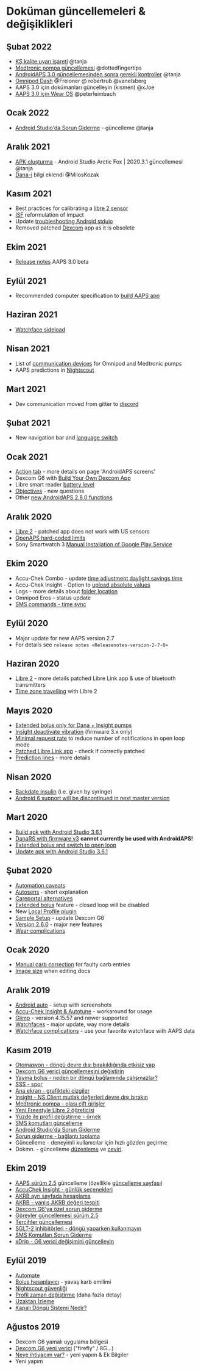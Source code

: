 # Doküman güncellemeleri & değişiklikleri

## Şubat 2022

- [KŞ kalite uyarı işareti](Screenshots-bg-warning-sign) @tanja
- [Medtronic pompa güncellemesi](../Configuration/MedtronicPump.md) @dottedfingertips
- [AndroidAPS 3.0 güncellemesinden sonra gerekli kontroller](../Installing-AndroidAPS/update3_0.md) @tanja
- [Omnipod Dash](../Configuration/OmnipodDASH.md) @Freloner @ robertrub @vanelsberg
- AAPS 3.0 için dokümanları güncelleyin (kısmen) @xJoe
- [AAPS 3.0 için Wear OS](../Configuration/Watchfaces.md) @peterleimbach

## Ocak 2022

- [Android Studio'da Sorun Giderme](../Installing-AndroidAPS/troubleshooting_androidstudio.md) - güncelleme @tanja

## Aralık 2021

- [APK oluşturma](../Installing-AndroidAPS/Building-APK.md) - Android Studio Arctic Fox | 2020.3.1 güncellemesi @tanja
- [Dana-i](../Configuration/DanaRS-Insulin-Pump.md) bilgi eklendi @MilosKozak

## Kasım 2021

- Best practices for calibrating a [libre 2 sensor](Libre2-best-practices-for-calibrating-a-libre-2-sensor)
- [ISF](FAQ-impact) reformulation of impact
- Update [troubleshooting Android stduio](../Installing-AndroidAPS/troubleshooting_androidstudio.md)
- Removed patched [Dexcom](../Hardware/DexcomG6.md) app as it is obsolete

## Ekim 2021

- [Release notes](../Installing-AndroidAPS/Releasenotes.md) AAPS 3.0 beta

## Eylül 2021

- Recommended computer specification to [build AAPS app](Building-APK-recommended-specification-of-computer-for-building-apk-file)

## Haziran 2021

- [Watchface sideload](../Configuration/Watchfaces.md)

## Nisan 2021

- List of [communication devices](module-additional-communication-device) for Omnipod and Medtronic pumps
- AAPS predictions in [Nightscout](Nightscout-manual-nightscout-setup)

## Mart 2021

- Dev communication moved from gitter to [discord](https://discord.gg/4fQUWHZ4Mw)

## Şubat 2021

- New navigation bar and [language switch](../changelanguage.md)

## Ocak 2021

- [Action tab](Screenshots-action-tab) - more details on page 'AndroidAPS screens'
- Dexcom G6 with [Build Your Own Dexcom App](DexcomG6-if-using-g6-with-build-your-own-dexcom-app)
- Libre smart reader [battery level](Screenshots-sensor-level-battery)
- [Objectives](Objectives-objective-3-prove-your-knowledge) - new questions
- Other [new AndroidAPS 2.8.0 functions](Releasenotes-version-2-8-0)

## Aralık 2020

- [Libre 2](../Hardware/Libre2.md) - patched app does not work with US sensors
- [OpenAPS hard-coded limits](Open-APS-features-overview-of-hard-coded-limits)
- Sony Smartwatch 3 [Manual Installation of Google Play Service](../Usage/SonySW3.md)

## Ekim 2020

- Accu-Chek Combo - update [time adjustment daylight savings time](Timezone-traveling-time-adjustment-daylight-savings-time-dst)
- Accu-Chek Insight - Option to [upload absolute values](Accu-Chek-Insight-Pump-settings-in-aaps)
- Logs - more details about [folder location](../Usage/Accessing-logfiles.md)
- Omnipod Eros - status update
- [SMS commands - time sync](../Children/SMS-Commands.md)

## Eylül 2020

- Major update for new AAPS version 2.7
- For details see `release notes <Releasenotes-version-2-7-0>`

## Haziran 2020

- [Libre 2](../Hardware/Libre2.md) - more details patched Libre Link app & use of bluetooth transmitters
- [Time zone travelling](../Usage/Timezone-traveling.md) with Libre 2

## Mayıs 2020

- [Extended bolus only for Dana + Insight pumps](Extended-Carbs-extended-bolus-and-switch-to-open-loop-dana-and-insight-pump-only)
- [Insight deactivate vibration](Accu-Chek-Insight-Pump-vibration) (firmware 3.x only)
- [Minimal request rate](Preferences-minimal-request-change) to reduce number of notifications in open loop mode
- [Patched Libre Link app](Libre2-step-1-build-your-own-patched-librelink-app) - check if correctly patched
- [Prediction lines](Screenshots-prediction-lines) - more details

## Nisan 2020

- [Backdate insulin](CPbefore26-carbs-bolus) (i.e. given by syringe)
- [Android 6 support will be discontinued in next master version](../Module/module-phone)

## Mart 2020

- [Build apk with Android Studio 3.6.1](../Installing-AndroidAPS/Building-APK.md)
- [DanaRS with firmware v3](../Configuration/DanaRS-Insulin-Pump.md) **cannot currently be used with AndroidAPS!**
- [Extended bolus and switch to open loop](Extended-Carbs-extended-bolus-and-switch-to-open-loop-dana-and-insight-pump-only)
- [Update apk with Android Studio 3.6.1](../Installing-AndroidAPS/Update-to-new-version.md)

## Şubat 2020

- [Automation caveats](Automation-good-practice-caveats)
- [Autosens](Open-APS-features-autosens) - short explanation
- [Careportal alternatives](../Usage/CPbefore26.md)
- [Extended bolus](Extended-Carbs-extended-bolus-and-switch-to-open-loop-dana-and-insight-pump-only) feature - closed loop will be disabled
- New [Local Profile plugin](Config-Builder-local-profile)
- [Sample Setup](../Getting-Started/Sample-Setup.md) - update Dexcom G6
- [Version 2.6.0](Releasenotes-version-2-6-0) - major new features
- [Wear complications](../Configuration/Watchfaces.md)

## Ocak 2020

- [Manual carb correction](Screenshots-carb-correction) for faulty carb entries
- [Image size](make-a-PR-image-size) when editing docs

## Aralık 2019

- [Android auto](../Usage/Android-auto.md) - setup with screenshots
- [Accu-Chek Insight & Autotune](Accu-Chek-Insight-Pump-settings-in-aaps) - workaround for usage
- [Glimp](Config-Builder-bg-source) - version 4.15.57 and newer supported
- [Watchfaces](../Configuration/Watchfaces.md) - major update, way more details
- [Watchface complications](Watchfaces-complications) - use your favorite watchface with AAPS data

## Kasım 2019

- [Otomasyon - döngü devre dışı bırakıldığında etkisiz yap](Automation-important-note)
- [Dexcom G6 verici güncellemesini değiştirin](xdrip-replace-transmitter)
- [Yayma bolus - neden bir döngü bağlamında çalışmazlar?](Extended-Carbs-extended-bolus-and-switch-to-open-loop-dana-and-insight-pump-only)
- [SSS - spor](FAQ-sports)
- [Ana ekran - grafikteki çizgiler](Screenshots-section-f-main-graph)
- [Insight - NS Client mutlak değerleri devre dışı bırakın](Accu-Chek-Insight-Pump-settings-in-aaps)
- [Medtronic pompa - olası çift girişler](../Configuration/MedtronicPump.md)
- [Yeni Freestyle Libre 2 öğreticisi](../Hardware/Libre2.md)
- [Yüzde ile profil değiştirme - örnek](../Usage/Profiles.md)
- [SMS komutları güncelleme](../Children/SMS-Commands.md)
- [Android Studio'da Sorun Giderme](../Installing-AndroidAPS/troubleshooting_androidstudio.md)
- [Sorun giderme - bağlantı toplama](../Usage/troubleshooting.md)
- Güncelleme - deneyimli kullanıcılar için hızlı gözden geçirme
- Dokmn. - güncelleme [düzenleme](make-a-PR-code-syntax) ve [çeviri](translations#translation-of-the-documentation).

## Ekim 2019

- [AAPS sürüm 2.5](Releasenotes-version-2-5-0) güncelleme (özellikle [güncelleme sayfası](Update-to-new-version.md))
- [AccuChek Insight - günlük seçenekleri](Accu-Chek-Insight-Pump-settings-in-aaps)
- [AKRB ayrı sayfada hesaplama](../Usage/COB-calculation.md)
- [AKRB - yanlış AKRB değeri tespiti](COB-calculation-detection-of-wrong-cob-values)
- [Dexcom G6'ya özel sorun giderme](DexcomG6-dexcom-g6-specific-troubleshooting)
- [Görevler güncellemesi sürüm 2.5](../Usage/Objectives.md)
- [Tercihler güncellemesi](../Configuration/Preferences.md)
- [SGLT-2 inhibitörleri - döngü yaparken kullanmayın](module-no-use-of-sglt-2-inhibitors)
- [SMS Komutları Sorun Giderme](SMS-Commands-troubleshooting)
- [xDrip - G6 verici değişimini güncelleyin](xdrip-replace-transmitter)

## Eylül 2019

- [Automate](../Usage/Automation.md)
- [Bolus hesaplayıcı](Screenshots-wrong-cob-detection) - yavaş karb emilimi
- [Nightscout güvenliği](Nightscout-security-considerations)
- [Profil zaman değiştirme](Profiles-time-shift) (daha fazla detay)
- [Uzaktan İzleme](../Children/Children.md)
- [Kapalı Döngü Sistemi Nedir?](../Getting-Started/ClosedLoop.md)

## Ağustos 2019

- Dexcom G6 yamalı uygulama bölgesi
- [Dexcom G6 yeni verici](xdrip-connect-g6-transmitter-for-the-first-time) ("firefly" / 8G...)
- [Neye ihtiyacım var?](index-what-do-i-need) - yeni yapım & Ek Bilgiler
- Yeni yapım
